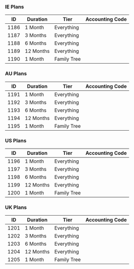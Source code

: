 ### IE Plans

| ID   | Duration  | Tier        | Accounting Code |
| ---- | --------- | ----------- | --------------- |
| 1186 | 1 Month   | Everything  |                 |
| 1187 | 3 Months  | Everything  |                 |
| 1188 | 6 Months  | Everything  |                 |
| 1189 | 12 Months | Everything  |                 |
| 1190 | 1 Month   | Family Tree |                 |
### AU Plans

| ID   | Duration  | Tier        | Accounting Code |
| ---- | --------- | ----------- | --------------- |
| 1191 | 1 Month   | Everything  |                 |
| 1192 | 3 Months  | Everything  |                 |
| 1193 | 6 Months  | Everything  |                 |
| 1194 | 12 Months | Everything  |                 |
| 1195 | 1 Month   | Family Tree |                 |
### US Plans

| ID   | Duration  | Tier        | Accounting Code |
| ---- | --------- | ----------- | --------------- |
| 1196 | 1 Month   | Everything  |                 |
| 1197 | 3 Months  | Everything  |                 |
| 1198 | 6 Months  | Everything  |                 |
| 1199 | 12 Months | Everything  |                 |
| 1200 | 1 Month   | Family Tree |                 |
### UK Plans

| ID   | Duration  | Tier        | Accounting Code |
| ---- | --------- | ----------- | --------------- |
| 1201 | 1 Month   | Everything  |                 |
| 1202 | 3 Months  | Everything  |                 |
| 1203 | 6 Months  | Everything  |                 |
| 1204 | 12 Months | Everything  |                 |
| 1205 | 1 Month   | Family Tree |                 |
